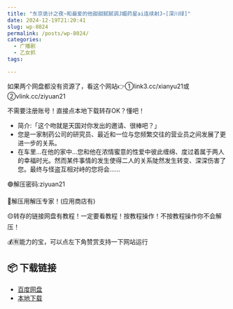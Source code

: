 ```yaml
---
title: "东京诡计之夜~和最爱的他甜甜腻腻调J媚药星ai连续射J~[深川绿]"
date: 2024-12-19T21:20:41
slug: wp-8024
permalink: /posts/wp-8024/
categories:
  - 广播剧
  - 乙女抓
tags:

---
```


如果两个网盘都没有资源了，看这个网站👉①link3.cc/xianyu21或②vlink.cc/ziyuan21

不需要注册账号！直接点本地下载转存OK？懂吧！

*   简介:「这个吻就是天国对你发出的邀请、很棒吧？」
*   您是一家制药公司的研究员、最近和一位与您频繁交往的营业员之间发展了更进一步的关系。
*   在车里…在他的家中…您和他在浓情蜜意的性爱中彼此缠绵、度过着属于两人的幸福时光。然而某件事情的发生使得二人的关系陡然发生转变、深深伤害了您。最终与怪盗互相对峙的您将会……

🟢解压密码:ziyuan21

🔵解压用解压专家！(应用商店有)

🟡转存的链接网盘有教程！一定要看教程！按教程操作！不按教程操作你不会解压！

💰🈶能力的宝，可以点左下角赞赏支持一下网站运行

## 📦 下载链接
- [百度网盘](https://blziyuan21.com/pay-download/8024?key=686e090e1b&down_id=0)
- [本地下载](https://blziyuan21.com/pay-download/8024?key=686e090e1b&down_id=1)

